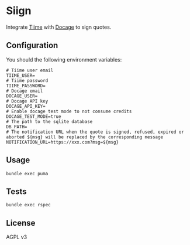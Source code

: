 # Siign

Integrate [Tiime][] with [Docage][] to sign quotes.

## Configuration

You should the following environment variables:

```
# Tiime user email
TIIME_USER=
# Tiime password
TIIME_PASSWORD=
# Docage email
DOCAGE_USER=
# Docage API key
DOCAGE_API_KEY=
# Enable docage test mode to not consume credits
DOCAGE_TEST_MODE=true
# The path to the sqlite database
DB_PATH=
# The notification URL when the quote is signed, refused, expired or aborted ${msg} will be replaced by the corresponding message
NOTIFICATION_URL=https://xxx.com?msg=${msg}
```

## Usage

    bundle exec puma

## Tests

    bundle exec rspec

## License

AGPL v3

[tiime]: https://www.tiime.fr/
[docage]: https://www.docage.com/
